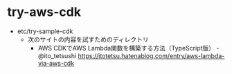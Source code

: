 # try-aws-cdk

* etc/try-sample-cdk
    * 次のサイトの内容を試すためのディレクトリ
        * AWS CDKでAWS Lambda関数を構築する方法（TypeScript版） - @ito_tetsushi https://itotetsu.hatenablog.com/entry/aws-lambda-via-aws-cdk